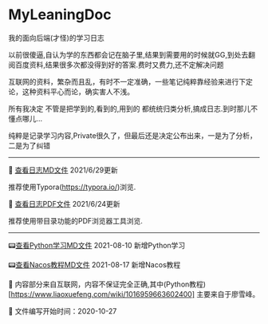 # MyLeaningDoc

我的面向后端(才怪)的学习日志

以前很傻逼,自认为学的东西都会记在脑子里,结果到需要用的时候就GG,到处去翻阅百度资料,结果很多次都没得到好的答案.费时又费力,还不定解决问题

互联网的资料，繁杂而且乱，有时不一定准确，一些笔记纯粹靠经验来进行下定论，这种资料平心而论，确实害人不浅。

所有我决定 不管是把学到的,看到的,用到的 都统统归类分析,搞成日志.到时那儿不懂点哪儿...

纯粹是记录学习内容,Private很久了，但最后还是决定公布出来，一是为了分析，二是为了纠错

---------------------------------------------------------------------------------

📢 [查看日志MD文件](doc.md)     2021/6/29更新

推荐使用Typora(https://typora.io/)浏览.

🍭 [查看日志PDF文件](doc.pdf)	2021/6/24更新

推荐使用带目录功能的PDF浏览器工具浏览.

---------------------------------------------------------------------------------
:pager:[查看Python学习MD文件](python.md)  2021-08-10 新增Python学习

:pager:[查看Nacos教程MD文件](./page/Nacos.md)  2021-08-17 新增Nacos教程

:open_book: 内容部分来自互联网，内容不保证完全正确,其中(Python教程)[https://www.liaoxuefeng.com/wiki/1016959663602400] 主要来自于廖雪峰。

🍫 文件编写开始时间：2020-10-27
